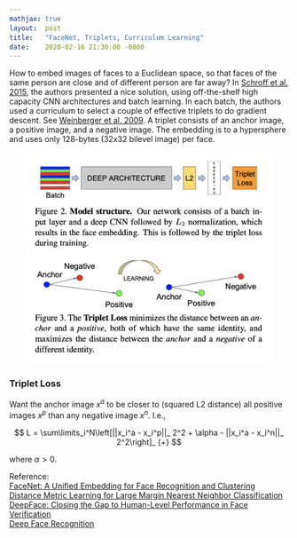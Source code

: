 ```yaml
---
mathjax: true
layout:  post
title:   "FaceNet, Triplets, Curriculum Learning"
date:    2020-02-16 21:30:00 -0800
---
```

How to embed images of faces to a Euclidean space, so that faces of the same person are close and of different person are far away? In [Schroff et al. 2015][FaceNet: A Unified Embedding for Face Recognition and Clustering], the authors presented a nice solution, using off-the-shelf high capacity CNN architectures and batch learning. In each batch, the authors used a curriculum to select a couple of effective triplets to do gradient descent. See [Weinberger et al. 2009][Distance Metric Learning for Large Margin Nearest Neighbor Classification]. A triplet consists of an anchor image, a positive image, and a negative image. The embedding is to a hypersphere and uses only 128-bytes (32x32 bilevel image) per face.

<center><img src="/assets/facenet.png" width="450"/></center>

### Triplet Loss
Want the anchor image $x^a$ to be closer to (squared L2 distance) all positive images $x^p$ than any negative image $x^n$. I.e.,

$$
L = \sum\limits_i^N\left[||x_i^a - x_i^p||_ 2^2 + \alpha - ||x_i^a - x_i^n||_ 2^2\right]_ {+}
$$

where $\alpha > 0$.


Reference:  
[FaceNet: A Unified Embedding for Face Recognition and Clustering][FaceNet: A Unified Embedding for Face Recognition and Clustering]  
[Distance Metric Learning for Large Margin Nearest Neighbor Classification][Distance Metric Learning for Large Margin Nearest Neighbor Classification]  
[DeepFace: Closing the Gap to Human-Level Performance in Face Verification][DeepFace: Closing the Gap to Human-Level Performance in Face Verification]  
[Deep Face Recognition][Deep Face Recognition]

[FaceNet: A Unified Embedding for Face Recognition and Clustering]: https://arxiv.org/pdf/1503.03832.pdf
[Distance Metric Learning for Large Margin Nearest Neighbor Classification]: http://jmlr.csail.mit.edu/papers/volume10/weinberger09a/weinberger09a.pdf
[DeepFace: Closing the Gap to Human-Level Performance in Face Verification]: https://www.cs.toronto.edu/~ranzato/publications/taigman_cvpr14.pdf
[Deep Face Recognition]: https://www.robots.ox.ac.uk/~vgg/publications/2015/Parkhi15/parkhi15.pdf

